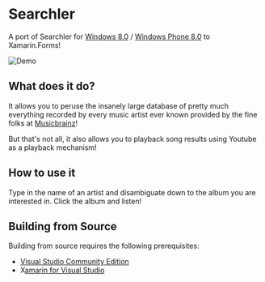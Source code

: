 # Searchler #
A port of Searchler for [Windows 8.0](https://www.microsoft.com/en-us/store/p/searchler/9wzdncrdfp5k) / [Windows Phone 8.0](https://www.microsoft.com/en-us/store/p/searchler-music-video-search/9wzdncrcwm3z) to Xamarin.Forms!

![Demo](http://i.imgur.com/Ek2L28y.png)

## What does it do?  ##
It allows you to peruse the insanely large database of pretty much everything recorded by every music artist ever known provided by the fine folks at [Musicbrainz](http://musicbrainz.org/)!

But that's not all, it also allows you to playback song results using Youtube as a playback mechanism!

## How to use it ##
Type in the name of an artist and disambiguate down to the album you are interested in.  Click the album and listen!

## Building from Source ##
Building from source requires the following prerequisites:


- [Visual Studio Community Edition](https://www.microsoft.com/en-us/download/details.aspx?id=48146)
- X[amarin for Visual Studio](https://www.visualstudio.com/xamarin/)




